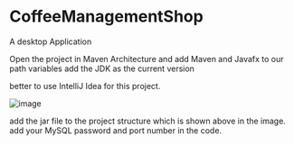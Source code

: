 # CoffeeManagementShop
A desktop Application


Open the project in Maven Architecture and add Maven and Javafx to our path variables 
add the JDK as the current version

better to use IntelliJ Idea for this project.

![image](https://github.com/AgeOfUltra/CoffeeManagementShop/assets/98634633/77b1d42d-fead-4064-8c18-a32d556cb76d)

add the jar file to the project structure which is shown above in the image.
add your MySQL password and port number in the code.
